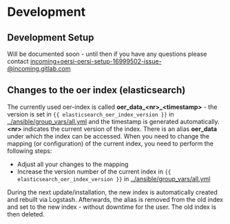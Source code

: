 # Development

## Development Setup

Will be documented soon - until then if you have any questions please contact incoming+oersi-oersi-setup-16999502-issue-@incoming.gitlab.com

## Changes to the oer index (elasticsearch)

The currently used oer-index is called **oer_data_\<nr\>_\<timestamp\>** - the version is set in `{{ elasticsearch_oer_index_version }}` in [../ansible/group_vars/all.yml](../ansible/group_vars/all.yml) and the timestamp is generated automatically. **\<nr\>** indicates the current version of the index. There is an alias **oer_data** under which the index can be accessed. When you need to change the mapping (or configuration) of the current index, you need to perform the following steps:
* Adjust all your changes to the mapping
* Increase the version number of the current index in `{{ elasticsearch_oer_index_version }}` in [../ansible/group_vars/all.yml](../ansible/group_vars/all.yml)

During the next update/installation, the new index is automatically created and rebuilt via Logstash. Afterwards, the alias is removed from the old index and set to the new index - without downtime for the user. The old index is then deleted.
